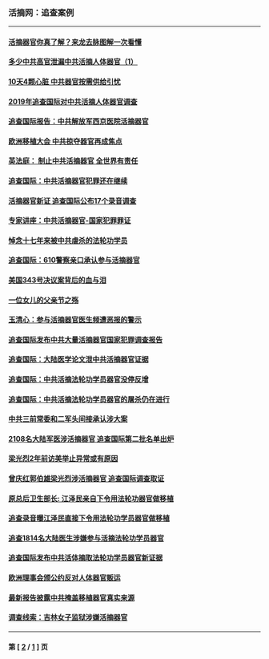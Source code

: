 ### 活摘网：追查案例
---
#### [活摘器官你真了解？来龙去脉图解一次看懂](../../pages/nf5880/n13013820.md?11040430) 
#### [多少中共高官泄漏中共活摘人体器官（1）](../../pages/nf5880/n12671234.md?11040430) 
#### [10天4颗心脏 中共器官按需供给引忧](../../pages/nf5880/n12326366.md?11040430) 
#### [2019年追查国际对中共活摘人体器官调查](../../pages/nf5880/n11917733.md?11040430) 
#### [追查国际报告：中共解放军西京医院活摘器官](../../pages/nf5880/n11838359.md?11040430) 
#### [欧洲移植大会 中共掠夺器官再成焦点](../../pages/nf5880/n11538883.md?11040430) 
#### [英法庭： 制止中共活摘器官 全世界有责任](../../pages/nf5880/n11330691.md?11040430) 
#### [追查国际：中共活摘器官犯罪还在继续](../../pages/nf5880/n11218301.md?11040430) 
#### [活摘器官新证 追查国际公布17个录音调查](../../pages/nf5880/n10897744.md?11040430) 
#### [专家讲座：中共活摘器官-国家犯罪罪证](../../pages/nf5880/n8828153.md?11040430) 
#### [悼念十七年来被中共虐杀的法轮功学员](../../pages/nf5880/n8124823.md?11040430) 
#### [追查国际：610警察亲口承认参与活摘器官](../../pages/nf5880/n8109067.md?11040430) 
#### [美国343号决议案背后的血与泪](../../pages/nf5880/n8020684.md?11040430) 
#### [一位女儿的父亲节之殇](../../pages/nf5880/n8014122.md?11040430) 
#### [玉清心：参与活摘器官医生频遭恶报的警示](../../pages/nf5880/n4637546.md?11040430) 
#### [追查国际发布中共大量活摘器官国家犯罪调查报告](../../pages/nf5880/n4613428.md?11040430) 
#### [追查国际：大陆医学论文泄中共活摘器官证据](../../pages/nf5880/n4608794.md?11040430) 
#### [追查国际：中共活摘法轮功学员器官没停反增](../../pages/nf5880/n4584075.md?11040430) 
#### [追查国际：中共活摘法轮功学员器官的屠杀仍在进行](../../pages/nf5880/n4299154.md?11040430) 
#### [中共三前常委和二军头间接承认涉大案](../../pages/nf5880/n4286244.md?11040430) 
#### [2108名大陆军医涉活摘器官 追查国际第二批名单出炉](../../pages/nf5880/n4284769.md?11040430) 
#### [梁光烈2年前访美举止异常或有原因](../../pages/nf5880/n4279686.md?11040430) 
#### [曾庆红郭伯雄梁光烈涉活摘器官 追查国际调查取证](../../pages/nf5880/n4278462.md?11040430) 
#### [原总后卫生部长: 江泽民亲自下令用法轮功器官做移植](../../pages/nf5880/n4263864.md?11040430) 
#### [追查录音曝江泽民直接下令用法轮功学员器官做移植](../../pages/nf5880/n4261268.md?11040430) 
#### [追查1814名大陆医生涉嫌参与活摘法轮功学员器官](../../pages/nf5880/n4259055.md?11040430) 
#### [追查国际发布中共活体摘取法轮功学员器官新证据](../../pages/nf5880/n4258255.md?11040430) 
#### [欧洲理事会颁公约反对人体器官贩运](../../pages/nf5880/n4206955.md?11040430) 
#### [最新报告披露中共掩盖移植器官真实来源](../../pages/nf5880/n4140084.md?11040430) 
#### [调查线索：吉林女子监狱涉嫌活摘器官](../../pages/nf5880/n4044366.md?11040430) 

---
#### 第 [ [2](./2.md?11040430) / [1](./1.md?11040430) ] 页
